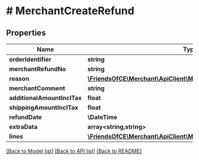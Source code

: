 # # MerchantCreateRefund

## Properties

Name | Type | Description | Notes
------------ | ------------- | ------------- | -------------
**orderIdentifier** | **string** |  | [optional]
**merchantRefundNo** | **string** |  | [optional]
**reason** | [**\FriendsOfCE\Merchant\ApiClient\Model\RefundReason**](RefundReason.md) |  | [optional]
**merchantComment** | **string** |  | [optional]
**additionalAmountInclTax** | **float** |  | [optional]
**shippingAmountInclTax** | **float** |  | [optional]
**refundDate** | **\DateTime** |  | [optional]
**extraData** | **array<string,string>** |  | [optional]
**lines** | [**\FriendsOfCE\Merchant\ApiClient\Model\MerchantCreateRefundLine[]**](MerchantCreateRefundLine.md) |  | [optional]

[[Back to Model list]](../../README.md#models) [[Back to API list]](../../README.md#endpoints) [[Back to README]](../../README.md)
